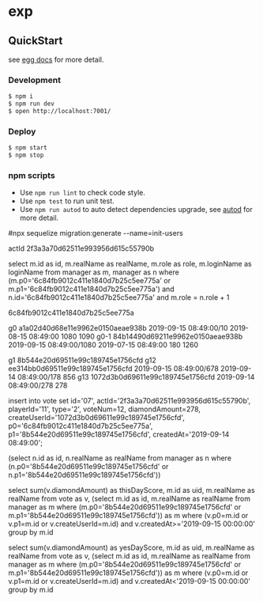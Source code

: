 # exp



## QuickStart

<!-- add docs here for user -->

see [egg docs][egg] for more detail.

### Development

```bash
$ npm i
$ npm run dev
$ open http://localhost:7001/
```

### Deploy

```bash
$ npm start
$ npm stop
```

### npm scripts

- Use `npm run lint` to check code style.
- Use `npm test` to run unit test.
- Use `npm run autod` to auto detect dependencies upgrade, see [autod](https://www.npmjs.com/package/autod) for more detail.


[egg]: https://eggjs.org

#npx sequelize migration:generate --name=init-users

actId 2f3a3a70d62511e993956d615c55790b

select m.id as id, m.realName as realName, m.role as role, m.loginName as loginName from manager as m, manager as n where (m.p0='6c84fb9012c411e1840d7b25c5ee775a' or m.p1='6c84fb9012c411e1840d7b25c5ee775a') and n.id='6c84fb9012c411e1840d7b25c5ee775a' and m.role = n.role + 1

6c84fb9012c411e1840d7b25c5ee775a

g0 a1a02d40d68e11e9962e0150aeae938b    2019-09-15 08:49:00/10  2019-08-15 08:49:00 1080  1090
g0-1  84b14490d69211e9962e0150aeae938b 2019-09-15 08:49:00/1080  2019-07-15 08:49:00 180  1260

g1 8b544e20d69511e99c189745e1756cfd
g12 ee314bb0d69511e99c189745e1756cfd  2019-09-15 08:49:00/678 2019-09-14 08:49:00/178   856
g13   1072d3b0d69611e99c189745e1756cfd 2019-09-14 08:49:00/278  278

insert into vote set id='07', actId='2f3a3a70d62511e993956d615c55790b', playerId='11', type='2', voteNum=12, diamondAmount=278, createUserId='1072d3b0d69611e99c189745e1756cfd', p0='6c84fb9012c411e1840d7b25c5ee775a', p1='8b544e20d69511e99c189745e1756cfd', createdAt='2019-09-14 08:49:00';

 
(select n.id as id, n.realName as realName from manager as n where (n.p0='8b544e20d69511e99c189745e1756cfd' or n.p1='8b544e20d69511e99c189745e1756cfd'))

select sum(v.diamondAmount) as thisDayScore, m.id as uid, m.realName as realName from vote as v, (select m.id as id, m.realName as realName from manager as m where (m.p0='8b544e20d69511e99c189745e1756cfd' or m.p1='8b544e20d69511e99c189745e1756cfd')) as m where (v.p0=m.id or v.p1=m.id or v.createUserId=m.id) and v.createdAt>='2019-09-15 00:00:00' group by m.id 

select sum(v.diamondAmount) as yesDayScore, m.id as uid, m.realName as realName from vote as v, (select m.id as id, m.realName as realName from manager as m where (m.p0='8b544e20d69511e99c189745e1756cfd' or m.p1='8b544e20d69511e99c189745e1756cfd')) as m where (v.p0=m.id or v.p1=m.id or v.createUserId=m.id) and v.createdAt<'2019-09-15 00:00:00' group by m.id
